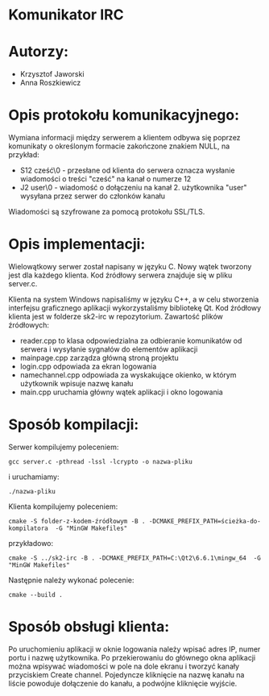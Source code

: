 
# Komunikator IRC

# Autorzy:

- Krzysztof Jaworski
- Anna Roszkiewicz

# Opis protokołu komunikacyjnego:

Wymiana informacji między serwerem a klientem odbywa się poprzez komunikaty o określonym formacie zakończone znakiem NULL, na przykład:

- S12 cześć\0 - przesłane od klienta do serwera oznacza wysłanie wiadomości o treści "cześć" na kanał o numerze 12
- J2 user\0 - wiadomość o dołączeniu na kanał 2. użytkownika "user" wysyłana przez serwer do członków kanału

Wiadomości są szyfrowane za pomocą protokołu SSL/TLS.

# Opis implementacji:

Wielowątkowy serwer został napisany w języku C. Nowy wątek tworzony jest dla każdego klienta. Kod źródłowy serwera znajduje się w pliku server.c.

Klienta na system Windows napisaliśmy w języku C++, a w celu stworzenia interfejsu graficznego aplikacji wykorzystaliśmy bibliotekę Qt. Kod źródłowy klienta jest w folderze sk2-irc w repozytorium. Zawartość plików źródłowych:

- reader.cpp to klasa odpowiedzialna za odbieranie komunikatów od serwera i wysyłanie sygnałów do elementów aplikacji
- mainpage.cpp zarządza główną stroną projektu
- login.cpp odpowiada za ekran logowania
- namechannel.cpp odpowiada za wyskakujące okienko, w którym użytkownik wpisuje nazwę kanału
- main.cpp uruchamia główny wątek aplikacji i okno logowania

# Sposób kompilacji:

Serwer kompilujemy poleceniem:
```
gcc server.c -pthread -lssl -lcrypto -o nazwa-pliku
```

i uruchamiamy:
```
./nazwa-pliku
```

Klienta kompilujemy poleceniem:
```
cmake -S folder-z-kodem-źródłowym -B . -DCMAKE_PREFIX_PATH=ścieżka-do-kompilatora  -G "MinGW Makefiles"
```

przykładowo:  
```
cmake -S ../sk2-irc -B . -DCMAKE_PREFIX_PATH=C:\Qt2\6.6.1\mingw_64  -G "MinGW Makefiles"
```

Następnie należy wykonać polecenie:
```
cmake --build .
```

# Sposób obsługi klienta:

Po uruchomieniu aplikacji w oknie logowania należy wpisać adres IP, numer portu i nazwę użytkownika. Po przekierowaniu do głównego okna aplikacji można wpisywać wiadomości w pole na dole ekranu i tworzyć kanały przyciskiem Create channel. Pojedyncze kliknięcie na nazwę kanału na liście powoduje dołączenie do kanału, a podwójne kliknięcie wyjście.


